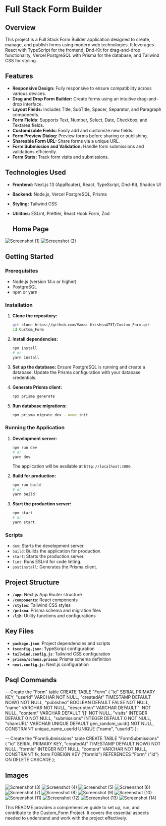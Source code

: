 # Full Stack Form Builder

## Overview

This project is a Full Stack Form Builder application designed to create, manage, and publish forms using modern web technologies. It leverages React with TypeScript for the frontend, Dnd-Kit for drag-and-drop functionality, Vercel PostgreSQL with Prisma for the database, and Tailwind CSS for styling.

## Features

- **Responsive Design:** Fully responsive to ensure compatibility across various devices.
- **Drag and Drop Form Builder:** Create forms using an intuitive drag-and-drop interface.
- **Layout Fields:** Includes Title, SubTitle, Spacer, Separator, and Paragraph components.
- **Form Fields:** Supports Text, Number, Select, Date, Checkbox, and Textarea fields.
- **Customizable Fields:** Easily add and customize new fields.
- **Form Preview Dialog:** Preview forms before sharing or publishing.
- **Shareable Form URL:** Share forms via a unique URL.
- **Form Submission and Validation:** Handle form submissions and validations efficiently.
- **Form Stats:** Track form visits and submissions.

## Technologies Used

- **Frontend:** Next.js 13 (AppRouter), React, TypeScript, Dnd-Kit, Shadcn UI
- **Backend:** Node.js, Vercel PostgreSQL, Prisma
- **Styling:** Tailwind CSS
- **Utilities:** ESLint, Prettier, React Hook Form, Zod

  ## Home Page


![Screenshot (1)](https://github.com/user-attachments/assets/84878a20-3370-4212-b383-dc456b5feded)
![Screenshot (2)](https://github.com/user-attachments/assets/ca490b51-bc55-4fd3-8f1e-ad8a7888b03a)

## Getting Started

### Prerequisites

- Node.js (version 14.x or higher)
- PostgreSQL
- npm or yarn

### Installation

1. **Clone the repository:**
   ```sh
   git clone https://github.com/Vamsi-Krishna4737/Custom_Form.git
   cd Custom_Form
   ```

2. **Install dependencies:**
   ```sh
   npm install
   # or
   yarn install
   ```

3. **Set up the database:**
   Ensure PostgreSQL is running and create a database. Update the Prisma configuration with your database credentials.

4. **Generate Prisma client:**
   ```sh
   npx prisma generate
   ```

5. **Run database migrations:**
   ```sh
   npx prisma migrate dev --name init
   ```

### Running the Application

1. **Development server:**
   ```sh
   npm run dev
   # or
   yarn dev
   ```
   The application will be available at `http://localhost:3000`.

2. **Build for production:**
   ```sh
   npm run build
   # or
   yarn build
   ```

3. **Start the production server:**
   ```sh
   npm start
   # or
   yarn start
   ```

### Scripts

- `dev`: Starts the development server.
- `build`: Builds the application for production.
- `start`: Starts the production server.
- `lint`: Runs ESLint for code linting.
- `postinstall`: Generates the Prisma client.

## Project Structure

- **`/app`**: Next.js App Router structure
- **`/components`**: React components
- **`/styles`**: Tailwind CSS styles
- **`/prisma`**: Prisma schema and migration files
- **`/lib`**: Utility functions and configurations

## Key Files

- **`package.json`**: Project dependencies and scripts
- **`tsconfig.json`**: TypeScript configuration
- **`tailwind.config.js`**: Tailwind CSS configuration
- **`prisma/schema.prisma`**: Prisma schema definition
- **`next.config.js`**: Next.js configuration

## Psql Commands

-- Create the "Form" table
CREATE TABLE "Form" (
    "id" SERIAL PRIMARY KEY,
    "userId" VARCHAR NOT NULL,
    "createdAt" TIMESTAMP DEFAULT NOW() NOT NULL,
    "published" BOOLEAN DEFAULT FALSE NOT NULL,
    "name" VARCHAR NOT NULL,
    "description" VARCHAR DEFAULT '' NOT NULL,
    "content" VARCHAR DEFAULT '[]' NOT NULL,
    "visits" INTEGER DEFAULT 0 NOT NULL,
    "submissions" INTEGER DEFAULT 0 NOT NULL,
    "shareURL" VARCHAR UNIQUE DEFAULT gen_random_uuid() NOT NULL,
    CONSTRAINT unique_name_userId UNIQUE ("name", "userId")
);

-- Create the "FormSubmissions" table
CREATE TABLE "FormSubmissions" (
    "id" SERIAL PRIMARY KEY,
    "createdAt" TIMESTAMP DEFAULT NOW() NOT NULL,
    "formId" INTEGER NOT NULL,
    "content" VARCHAR NOT NULL,
    CONSTRAINT fk_form FOREIGN KEY ("formId") REFERENCES "Form" ("id") ON DELETE CASCADE
);

## Images

![Screenshot (3)](https://github.com/user-attachments/assets/14ae1ab4-1430-4b06-a3b3-bda2069c94ba)
![Screenshot (4)](https://github.com/user-attachments/assets/6cfe88b0-0843-4a24-9317-cb99175f3d04)
![Screenshot (5)](https://github.com/user-attachments/assets/cc1b9fb1-d650-4b56-80b4-8fdcf6a09efa)
![Screenshot (6)](https://github.com/user-attachments/assets/bf9c42f0-f12e-4b7c-9f96-23adb76682c1)
![Screenshot (7)](https://github.com/user-attachments/assets/3475a780-5c91-4ebd-aad2-0e8a1ba41a80)
![Screenshot (8)](https://github.com/user-attachments/assets/bc0d5c48-8a51-425d-b1f7-805ccde8f1b7)
![Screenshot (9)](https://github.com/user-attachments/assets/aacb6fb9-7e0f-4b28-ad16-6fbf643f03f6)
![Screenshot (10)](https://github.com/user-attachments/assets/87ea836f-6604-4fb3-ad22-fe15833d7eef)
![Screenshot (11)](https://github.com/user-attachments/assets/39b2ab3c-8555-4d63-b3b6-a38449487214)
![Screenshot (12)](https://github.com/user-attachments/assets/a9ca5599-2ead-4518-b884-b94065be70a7)
![Screenshot (13)](https://github.com/user-attachments/assets/beeb8ad8-bc8e-4b87-b405-5d057bf21196)
![Screenshot (14)](https://github.com/user-attachments/assets/fc8b79db-4b32-4b27-a1e6-1fe7e39957b9)




This README provides a comprehensive guide to set up, run, and contribute to the Custom_Form Project. It covers the essential aspects needed to understand and work with the project effectively.

